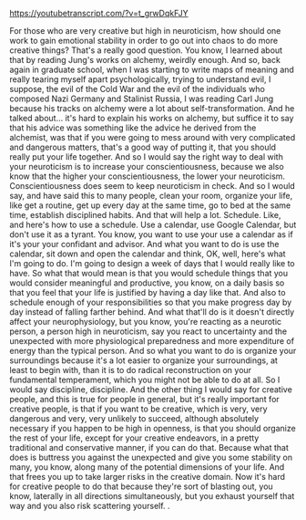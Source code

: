 https://youtubetranscript.com/?v=t_grwDqkFJY

 For those who are very creative but high in neuroticism, how should one work to gain emotional stability in order to go out into chaos to do more creative things? That's a really good question. You know, I learned about that by reading Jung's works on alchemy, weirdly enough. And so, back again in graduate school, when I was starting to write maps of meaning and really tearing myself apart psychologically, trying to understand evil, I suppose, the evil of the Cold War and the evil of the individuals who composed Nazi Germany and Stalinist Russia, I was reading Carl Jung because his tracks on alchemy were a lot about self-transformation. And he talked about... it's hard to explain his works on alchemy, but suffice it to say that his advice was something like the advice he derived from the alchemist, was that if you were going to mess around with very complicated and dangerous matters, that's a good way of putting it, that you should really put your life together. And so I would say the right way to deal with your neuroticism is to increase your conscientiousness, because we also know that the higher your conscientiousness, the lower your neuroticism. Conscientiousness does seem to keep neuroticism in check. And so I would say, and have said this to many people, clean your room, organize your life, like get a routine, get up every day at the same time, go to bed at the same time, establish disciplined habits. And that will help a lot. Schedule. Like, and here's how to use a schedule. Use a calendar, use Google Calendar, but don't use it as a tyrant. You know, you want to use your use a calendar as if it's your your confidant and advisor. And what you want to do is use the calendar, sit down and open the calendar and think, OK, well, here's what I'm going to do. I'm going to design a week of days that I would really like to have. So what that would mean is that you would schedule things that you would consider meaningful and productive, you know, on a daily basis so that you feel that your life is justified by having a day like that. And also to schedule enough of your responsibilities so that you make progress day by day instead of falling farther behind. And what that'll do is it doesn't directly affect your neurophysiology, but you know, you're reacting as a neurotic person, a person high in neuroticism, say you react to uncertainty and the unexpected with more physiological preparedness and more expenditure of energy than the typical person. And so what you want to do is organize your surroundings because it's a lot easier to organize your surroundings, at least to begin with, than it is to do radical reconstruction on your fundamental temperament, which you might not be able to do at all. So I would say discipline, discipline. And the other thing I would say for creative people, and this is true for people in general, but it's really important for creative people, is that if you want to be creative, which is very, very dangerous and very, very unlikely to succeed, although absolutely necessary if you happen to be high in openness, is that you should organize the rest of your life, except for your creative endeavors, in a pretty traditional and conservative manner, if you can do that. Because what that does is buttress you against the unexpected and give you some stability on many, you know, along many of the potential dimensions of your life. And that frees you up to take larger risks in the creative domain. Now it's hard for creative people to do that because they're sort of blasting out, you know, laterally in all directions simultaneously, but you exhaust yourself that way and you also risk scattering yourself. .